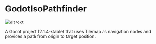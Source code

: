 # GodotIsoPathfinder
![alt text](https://raw.githubusercontent.com/Lohan120/GodotIsoPathfinder/master/Sample.png)

A Godot project (2.1.4-stable) that uses Tilemap as navigation nodes and provides a path from origin to target position.
